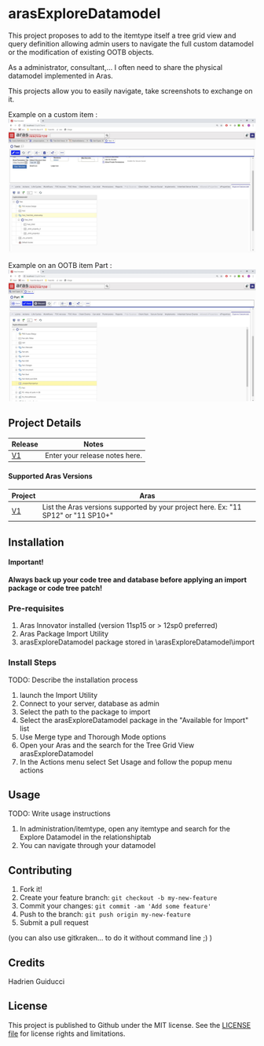 # arasExploreDatamodel

This project proposes to add to the itemtype itself a tree grid view and query definition allowing admin users to navigate the full custom datamodel or the modification of existing OOTB objects.

As a administrator, consultant,... I often need to share the physical datamodel implemented in Aras.

This projects allow you to easily navigate, take screenshots to exchange on it.

Example on a custom item :
![Example on a custom item](./Screenshots/9%20Explore%20your%20Item%20datamodel.jpg)

Example on an OOTB item Part :
![Example on an OOTB item Part](./Screenshots/10%20Explore%20OOTB%20datamodel%20you%20modified.jpg)


## Project Details

Release | Notes
--------|--------
[V1](https://github.com/hguid/arasExploreDatamodel/tree/V1) | Enter your release notes here.

#### Supported Aras Versions

Project | Aras
--------|------
[V1](https://github.com/hguid/arasExploreDatamodel/tree/V1) | List the Aras versions supported by your project here. Ex: "11 SP12" or "11 SP10+"


## Installation

#### Important!
**Always back up your code tree and database before applying an import package or code tree patch!**

### Pre-requisites

1. Aras Innovator installed (version 11sp15 or > 12sp0 preferred)
2. Aras Package Import Utility
3. arasExploreDatamodel package stored in \arasExploreDatamodel\import

### Install Steps

TODO: Describe the installation process

1. launch the Import Utility
2. Connect to your server, database as admin
3. Select the path to the package to import
4. Select the arasExploreDatamodel package in the "Available for Import" list
5. Use Merge type and Thorough Mode options
6. Open your Aras and the search for the Tree Grid View arasExploreDatamodel
7. In the Actions menu select Set Usage and follow the popup menu actions


## Usage

TODO: Write usage instructions

1. In administration/itemtype, open any itemtype and search for the Explore Datamodel in the relationshiptab
2. You can navigate through your datamodel


## Contributing

1. Fork it!
2. Create your feature branch: `git checkout -b my-new-feature`
3. Commit your changes: `git commit -am 'Add some feature'`
4. Push to the branch: `git push origin my-new-feature`
5. Submit a pull request

(you can also use gitkraken... to do it without command line ;) )

## Credits
Hadrien Guiducci


## License
This project is published to Github under the MIT license. See the [LICENSE file](./LICENSE.md) for license rights and limitations.